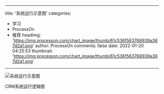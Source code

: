
---
title: '系统运行示意图'
categories: 
 - 学习
 - ProcessOn
 - 推荐
headimg: 'https://img.processon.com/chart_image/thumb/61c536f563768939a367d2a1.png'
author: ProcessOn
comments: false
date: 2022-01-20 04:25:53
thumbnail: 'https://img.processon.com/chart_image/thumb/61c536f563768939a367d2a1.png'
---

<div>   
<img class="thumb" alt="系统运行示意图" src="https://img.processon.com/chart_image/thumb/61c536f563768939a367d2a1.png" referrerpolicy="no-referrer">
<p>CRM系统运行逻辑图</p>  
</div>
            